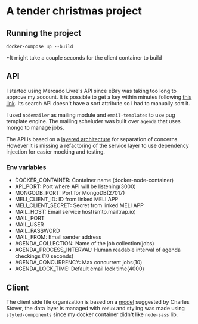 # A tender christmas project

## Running the project
`docker-compose up --build`

*It might take a couple seconds for the client container to build

## API
I started using Mercado Livre's API since eBay was taking too long to approve my account. It is possible to get a key within minutes following [this link](https://developers.mercadolivre.com.br/pt_br/autenticacao-e-autorizacao/). Its search API doesn't have a sort attribute so i had to manually sort it.

I used `nodemailer` as mailing module and `email-templates` to use pug template engine. The mailing scheluder was built over `agenda` that uses mongo to manage jobs.

The API is based on a [layered architecture](https://dev.to/santypk4/bulletproof-node-js-project-architecture-4epf#architecture) for separation of concerns. However it is missing a refactoring of the service layer to use dependency injection for easier mocking and testing.

### Env variables
- DOCKER_CONTAINER: Container name (docker-node-container)
- API_PORT: Port where API will be listening(3000)
- MONGODB_PORT: Port for MongoDB(27017)
- MELI_CLIENT_ID: ID from linked MELI APP
- MELI_CLIENT_SECRET: Secret from linked MELI APP
- MAIL_HOST: Email service host(smtp.mailtrap.io)
- MAIL_PORT
- MAIL_USER
- MAIL_PASSWORD
- MAIL_FROM: Email sender address
- AGENDA_COLLECTION: Name of the job collection(jobs)
- AGENDA_PROCESS_INTERVAL: Human readable interval of agenda checkings (10 seconds)
- AGENDA_CONCURRENCY: Max concurrent jobs(10)
- AGENDA_LOCK_TIME: Default email lock time(4000)


## Client
The client side file organization is based on a [model](https://medium.com/@Charles_Stover/optimal-file-structure-for-react-applications-f3e35ad0a145) suggested by Charles Stover, the data layer is managed with `redux` and styling was made using `styled-components` since my docker container didn't like `node-sass` lib.
